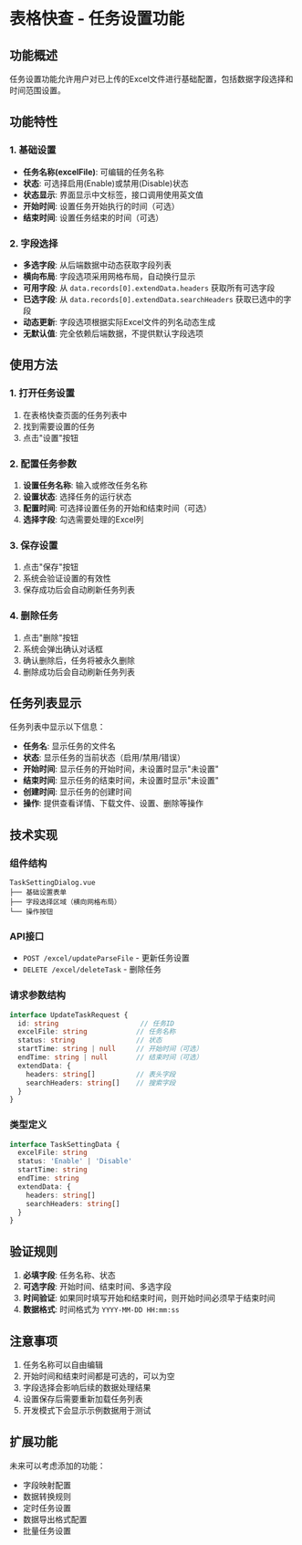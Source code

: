 # 表格快查 - 任务设置功能

## 功能概述

任务设置功能允许用户对已上传的Excel文件进行基础配置，包括数据字段选择和时间范围设置。

## 功能特性

### 1. 基础设置
- **任务名称(excelFile)**: 可编辑的任务名称
- **状态**: 可选择启用(Enable)或禁用(Disable)状态
- **状态显示**: 界面显示中文标签，接口调用使用英文值
- **开始时间**: 设置任务开始执行的时间（可选）
- **结束时间**: 设置任务结束的时间（可选）

### 2. 字段选择
- **多选字段**: 从后端数据中动态获取字段列表
- **横向布局**: 字段选项采用网格布局，自动换行显示
- **可用字段**: 从 `data.records[0].extendData.headers` 获取所有可选字段
- **已选字段**: 从 `data.records[0].extendData.searchHeaders` 获取已选中的字段
- **动态更新**: 字段选项根据实际Excel文件的列名动态生成
- **无默认值**: 完全依赖后端数据，不提供默认字段选项

## 使用方法

### 1. 打开任务设置
1. 在表格快查页面的任务列表中
2. 找到需要设置的任务
3. 点击"设置"按钮

### 2. 配置任务参数
1. **设置任务名称**: 输入或修改任务名称
2. **设置状态**: 选择任务的运行状态
3. **配置时间**: 可选择设置任务的开始和结束时间（可选）
4. **选择字段**: 勾选需要处理的Excel列

### 3. 保存设置
1. 点击"保存"按钮
2. 系统会验证设置的有效性
3. 保存成功后会自动刷新任务列表

### 4. 删除任务
1. 点击"删除"按钮
2. 系统会弹出确认对话框
3. 确认删除后，任务将被永久删除
4. 删除成功后会自动刷新任务列表

## 任务列表显示

任务列表中显示以下信息：
- **任务名**: 显示任务的文件名
- **状态**: 显示任务的当前状态（启用/禁用/错误）
- **开始时间**: 显示任务的开始时间，未设置时显示"未设置"
- **结束时间**: 显示任务的结束时间，未设置时显示"未设置"
- **创建时间**: 显示任务的创建时间
- **操作**: 提供查看详情、下载文件、设置、删除等操作

## 技术实现

### 组件结构
```
TaskSettingDialog.vue
├── 基础设置表单
├── 字段选择区域（横向网格布局）
└── 操作按钮
```

### API接口
- `POST /excel/updateParseFile` - 更新任务设置
- `DELETE /excel/deleteTask` - 删除任务

### 请求参数结构
```typescript
interface UpdateTaskRequest {
  id: string                    // 任务ID
  excelFile: string            // 任务名称
  status: string               // 状态
  startTime: string | null     // 开始时间（可选）
  endTime: string | null       // 结束时间（可选）
  extendData: {
    headers: string[]          // 表头字段
    searchHeaders: string[]    // 搜索字段
  }
}
```

### 类型定义
```typescript
interface TaskSettingData {
  excelFile: string
  status: 'Enable' | 'Disable'
  startTime: string
  endTime: string
  extendData: {
    headers: string[]
    searchHeaders: string[]
  }
}
```

## 验证规则

1. **必填字段**: 任务名称、状态
2. **可选字段**: 开始时间、结束时间、多选字段
3. **时间验证**: 如果同时填写开始和结束时间，则开始时间必须早于结束时间
4. **数据格式**: 时间格式为 `YYYY-MM-DD HH:mm:ss`

## 注意事项

1. 任务名称可以自由编辑
2. 开始时间和结束时间都是可选的，可以为空
3. 字段选择会影响后续的数据处理结果
4. 设置保存后需要重新加载任务列表
5. 开发模式下会显示示例数据用于测试

## 扩展功能

未来可以考虑添加的功能：
- 字段映射配置
- 数据转换规则
- 定时任务设置
- 数据导出格式配置
- 批量任务设置
